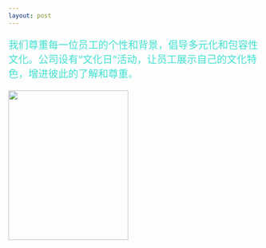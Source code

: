 ```yaml
---
layout: post
---
```

<div class="container">
	<div class="row" rows="8">
	    <div class="col-md-6">
			<p style="color: rgb(64,224,208); font-size: 20px;">我们尊重每一位员工的个性和背景，倡导多元化和包容性文化。公司设有“文化日”活动，让员工展示自己的文化特色，增进彼此的了解和尊重。     </p>
        </div>
		<div class="col-md-3 ">
			<div class="thumbnail">
				<img src="/imges/ct/多元与包容.jpg" style="width: 240px;height: 300px;">
			</div>
		</div>
	</div>
</div>
